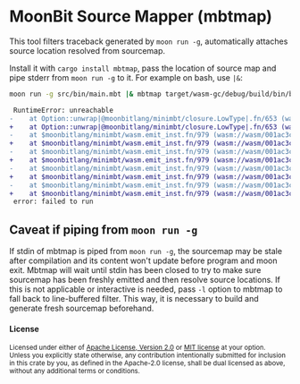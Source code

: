 # MoonBit Source Mapper (mbtmap)

This tool filters traceback generated by `moon run -g`, automatically attaches source location resolved from sourcemap.

Install it with `cargo install mbtmap`, pass the location of source map and pipe stderr from `moon run -g` to it. For example on bash, use `|&`:

```bash
moon run -g src/bin/main.mbt |& mbtmap target/wasm-gc/debug/build/bin/bin.wasm.map
```

```diff
 RuntimeError: unreachable
-    at Option::unwrap|@moonbitlang/minimbt/closure.LowType|.fn/653 (wasm://wasm/001ac3c6:wasm-function[695]:0x112cd)
+    at Option::unwrap|@moonbitlang/minimbt/closure.LowType|.fn/653 (wasm://wasm/001ac3c6:wasm-function[695]:0x112cd /home/nkid00/.moon/lib/core/builtin/option.mbt:34:13)
-    at $moonbitlang/minimbt/wasm.emit_inst.fn/979 (wasm://wasm/001ac3c6:wasm-function[1073]:0x2a182)
+    at $moonbitlang/minimbt/wasm.emit_inst.fn/979 (wasm://wasm/001ac3c6:wasm-function[1073]:0x2a182 src/wasm/wasm.mbt:524:9)
-    at $moonbitlang/minimbt/wasm.emit_inst.fn/979 (wasm://wasm/001ac3c6:wasm-function[1073]:0x2a004)
+    at $moonbitlang/minimbt/wasm.emit_inst.fn/979 (wasm://wasm/001ac3c6:wasm-function[1073]:0x2a004 src/wasm/wasm.mbt:496:28)
-    at $moonbitlang/minimbt/wasm.emit_inst.fn/979 (wasm://wasm/001ac3c6:wasm-function[1073]:0x2a004)
+    at $moonbitlang/minimbt/wasm.emit_inst.fn/979 (wasm://wasm/001ac3c6:wasm-function[1073]:0x2a004 src/wasm/wasm.mbt:496:28)
-    at $moonbitlang/minimbt/wasm.emit_inst.fn/979 (wasm://wasm/001ac3c6:wasm-function[1073]:0x29c44)
+    at $moonbitlang/minimbt/wasm.emit_inst.fn/979 (wasm://wasm/001ac3c6:wasm-function[1073]:0x29c44 src/wasm/wasm.mbt:419:30)
 error: failed to run
```

## Caveat if piping from `moon run -g`

If stdin of mbtmap is piped from `moon run -g`, the sourcemap may be stale after compilation and its content won't update before program and moon exit. Mbtmap will wait until stdin has been closed to try to make sure sourcemap has been freshly emitted and then resolve source locations. If this is not applicable or interactive is needed, pass `-l` option to mbtmap to fall back to line-buffered filter. This way, it is necessary to build and generate fresh sourcemap beforehand.

#### License

<sup>
Licensed under either of <a href="LICENSE-APACHE">Apache License, Version
2.0</a> or <a href="LICENSE-MIT">MIT license</a> at your option.
</sup>

<br>

<sub>
Unless you explicitly state otherwise, any contribution intentionally submitted
for inclusion in this crate by you, as defined in the Apache-2.0 license, shall
be dual licensed as above, without any additional terms or conditions.
</sub>

